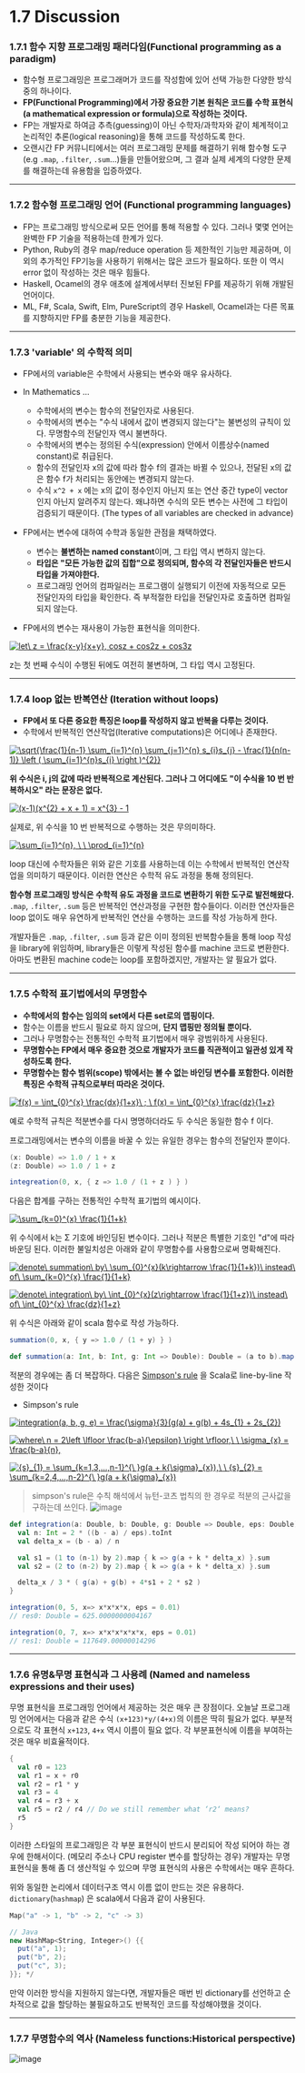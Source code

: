 # 1.7 Discussion

### 1.7.1 함수 지향 프로그래밍 패러다임(Functional programming as a paradigm)
- 함수형 프로그래밍은 프로그래머가 코드를 작성함에 있어 선택 가능한 다양한 방식 중의 하나이다.
- **FP(Functional Programming)에서 가장 중요한 기본 원칙은 코드를 수학 표현식(a mathematical expression or formula)으로 작성하는 것이다.**
- FP는 개발자로 하여금 추측(guessing)이 아닌 수학자/과학자와 같이 체계적이고 논리적인 추론(logical reasoning)을 통해 코드를 작성하도록 한다.
- 오랜시간 FP 커뮤니티에서는 여러 프로그래밍 문제를 해결하기 위해 함수형 도구(e.g `.map`, `.filter`, `.sum`...)들을 만들어왔으며, 그 결과 실제 세계의 다양한 문제를 해결하는데 유용함을 입증하였다. 

---

### 1.7.2 함수형 프로그래밍 언어 (Functional programming languages) 
- FP는 프로그래밍 방식으로써 모든 언어를 통해 적용할 수 있다. 그러나 몇몇 언어는 완벽한 FP 기술을 적용하는데 한계가 있다.
- Python, Ruby의 경우 map/reduce operation 등 제한적인 기능만 제공하며, 이외의 추가적인 FP기능을 사용하기 위해서는 많은 코드가 필요하다. 또한 이 역시 error 없이 작성하는 것은 매우 힘들다. 
- Haskell, Ocamel의 경우 애초에 설계에서부터 진보된 FP를 제공하기 위해 개발된 언어이다. 
- ML, F#, Scala, Swift, Elm, PureScript의 경우 Haskell, Ocamel과는 다른 목표를 지향하지만 FP를  충분한 기능을 제공한다.  

---

### 1.7.3 'variable' 의 수학적 의미 
- FP에서의 variable은 수학에서 사용되는 변수와 매우 유사하다. 

- In Mathematics ...
  - 수학에서의 변수는 함수의 전달인자로 사용된다. 
  - 수학에서의 변수는 "수식 내에서 값이 변경되지 않는다"는 불변성의 규칙이 있다. 무명함수의 전달인자 역시 불변하다.
  - 수학에서의 변수는 정의된 수식(expression) 안에서 이름상수(named constant)로 취급된다.
  - 함수의 전달인자 x의 값에 따라 함수 f의 결과는 바뀔 수 있으나, 전달된 x의 값은 함수 f가 처리되는 동안에는 변경되지 않는다.
  - 수식 ```x^2 + x``` 에는 x의 값이 정수인지 아닌지 또는 연산 중간 type이 vector 인지 아닌지 알려주지 않는다. 왜냐하면 수식의 모든 변수는 사전에 그 타입이 검증되기 때문이다. (The types of all variables are checked in advance)

- FP에서는 변수에 대하여 수학과 동일한 관점을 채택하였다.
    - 변수는 **불변하는 named constant**이며, 그 타입 역시 변하지 않는다. 
    - **타입은 "모든 가능한 값의 집합"으로 정의되며, 함수의 각 전달인자들은 반드시 타입을 가져야한다.**
    - 프로그래밍 언어의 컴파일러는 프로그램이 실행되기 이전에 자동적으로 모든 전달인자의 타입을 확인한다. 즉 부적절한 타입을 전달인자로 호출하면 컴파일되지 않는다.
- FP에서의 변수는 재사용이 가능한 표현식을 의미한다.

<a href="https://www.codecogs.com/eqnedit.php?latex=let\&space;z&space;=&space;\frac{x-y}{x&plus;y},&space;cosz&space;&plus;&space;cos2z&space;&plus;&space;cos3z" target="_blank"><img src="https://latex.codecogs.com/gif.latex?let\&space;z&space;=&space;\frac{x-y}{x&plus;y},&space;cosz&space;&plus;&space;cos2z&space;&plus;&space;cos3z" title="let\ z = \frac{x-y}{x+y}, cosz + cos2z + cos3z" /></a>
 
z는 첫 번째 수식이 수행된 뒤에도 여전히 불변하며, 그 타입 역시 고정된다. 

---

### 1.7.4 loop 없는 반복연산 (Iteration without loops)
- **FP에서 또 다른 중요한 특징은 loop를 작성하지 않고 반복을 다루는 것이다.**
- 수학에서 반복적인 연산작업(Iterative computations)은 어디에나 존재한다. 

<a href="https://www.codecogs.com/eqnedit.php?latex=\sqrt{\frac{1}{n-1}&space;\sum_{i=1}^{n}&space;\sum_{j=1}^{n}&space;s_{i}s_{j}&space;-&space;\frac{1}{n(n-1)}&space;\left&space;(&space;\sum_{i=1}^{n}s_{i}&space;\right&space;)^{2}}" target="_blank"><img src="https://latex.codecogs.com/gif.latex?\sqrt{\frac{1}{n-1}&space;\sum_{i=1}^{n}&space;\sum_{j=1}^{n}&space;s_{i}s_{j}&space;-&space;\frac{1}{n(n-1)}&space;\left&space;(&space;\sum_{i=1}^{n}s_{i}&space;\right&space;)^{2}}" title="\sqrt{\frac{1}{n-1} \sum_{i=1}^{n} \sum_{j=1}^{n} s_{i}s_{j} - \frac{1}{n(n-1)} \left ( \sum_{i=1}^{n}s_{i} \right )^{2}}" /></a>

**위 수식은 i, j의 값에 따라 반복적으로 계산된다. 그러나 그 어디에도 "이 수식을 10 번 반복하시오" 라는 문장은 없다.**

<a href="https://www.codecogs.com/eqnedit.php?latex=(x-1)(x^{2}&space;&plus;&space;x&space;&plus;&space;1)&space;=&space;x^{3}&space;-&space;1" target="_blank"><img src="https://latex.codecogs.com/gif.latex?(x-1)(x^{2}&space;&plus;&space;x&space;&plus;&space;1)&space;=&space;x^{3}&space;-&space;1" title="(x-1)(x^{2} + x + 1) = x^{3} - 1" /></a>

실제로, 위 수식을 10 번 반복적으로 수행하는 것은 무의미하다.

<a href="https://www.codecogs.com/eqnedit.php?latex=\sum_{i=1}^{n},&space;\&space;\&space;\prod_{i=1}^{n}" target="_blank"><img src="https://latex.codecogs.com/gif.latex?\sum_{i=1}^{n},&space;\&space;\&space;\prod_{i=1}^{n}" title="\sum_{i=1}^{n}, \ \ \prod_{i=1}^{n}" /></a>

loop 대신에 수학자들은 위와 같은 기호를 사용하는데 이는 수학에서 반복적인 연산작업을 의미하기 때문이다. 이러한 연산은 수학적 유도 과정을 통해 정의된다. 

**함수형 프로그래밍 방식은 수학적 유도 과정을 코드로 변환하기 위한 도구로 발전해왔다.** `.map`, `.filter`, `.sum` 등은 반복적인 연산과정을 구현한 함수들이다. 이러한 연산자들은 loop 없이도 매우 유연하게 반복적인 연산을 수행하는 코드를 작성 가능하게 한다. 

개발자들은 `.map`, `.filter`, `.sum` 등과 같은 이미 정의된 반복함수들을 통해 loop 작성을 library에 위임하며, library들은 이렇게 작성된 함수를 machine 코드로 변환한다. 아마도 변환된 machine code는 loop를 포함하겠지만, 개발자는 알 필요가 없다.

---

### 1.7.5 수학적 표기법에서의 무명함수
- **수학에서의 함수는 임의의 set에서 다른 set로의 맵핑이다.**
- 함수는 이름을 반드시 필요로 하지 않으며, **단지 맵핑만 정의될 뿐이다.**
- 그러나 무명함수는 전통적인 수학적 표기법에서 매우 광범위하게 사용된다.
- **무명함수는 FP에서 매우 중요한 것으로 개발자가 코드를 직관적이고 일관성 있게 작성하도록 한다.** 
- **무명함수는 함수 범위(scope) 밖에서는 볼 수 없는 바인딩 변수를 포함한다. 이러한 특징은 수학적 규칙으로부터 따라온 것이다.**

<a href="https://www.codecogs.com/eqnedit.php?latex=f(x)&space;=&space;\int_{0}^{x}&space;\frac{dx}{1&plus;x}\&space;;&space;\&space;f(x)&space;=&space;\int_{0}^{x}&space;\frac{dz}{1&plus;z}" target="_blank"><img src="https://latex.codecogs.com/gif.latex?f(x)&space;=&space;\int_{0}^{x}&space;\frac{dx}{1&plus;x}\&space;;&space;\&space;f(x)&space;=&space;\int_{0}^{x}&space;\frac{dz}{1&plus;z}" title="f(x) = \int_{0}^{x} \frac{dx}{1+x}\ ; \ f(x) = \int_{0}^{x} \frac{dz}{1+z}" /></a>

예로 수학적 규칙은 적분변수를 다시 명명하더라도 두 수식은 동일한 함수 f 이다. 

프로그래밍에서는 변수의 이름을 바꿀 수 있는 유일한 경우는 함수의 전달인자 뿐이다.
```scala
(x: Double) => 1.0 / 1 + x
(z: Double) => 1.0 / 1 + z

integreation(0, x, { z => 1.0 / (1 + z ) } )
```

다음은 합계를 구하는 전통적인 수학적 표기법의 예시이다.

<a href="https://www.codecogs.com/eqnedit.php?latex=\sum_{k=0}^{x}&space;\frac{1}{1&plus;k}" target="_blank"><img src="https://latex.codecogs.com/gif.latex?\sum_{k=0}^{x}&space;\frac{1}{1&plus;k}" title="\sum_{k=0}^{x} \frac{1}{1+k}" /></a>

위 수식에서 k는 Σ 기호에 바인딩된 변수이다. 그러나 적분은 특별한 기호인 "d"에 따라 바운딩 된다. 이러한 불일치성은 아래와 같이 무명함수를 사용함으로써 명확해진다.

<a href="https://www.codecogs.com/eqnedit.php?latex=denote\&space;summation\&space;by\&space;\sum_{0}^{x}(k\rightarrow&space;\frac{1}{1&plus;k})\&space;instead\&space;of\&space;\sum_{k=0}^{x}&space;\frac{1}{1&plus;k}" target="_blank"><img src="https://latex.codecogs.com/gif.latex?denote\&space;summation\&space;by\&space;\sum_{0}^{x}(k\rightarrow&space;\frac{1}{1&plus;k})\&space;instead\&space;of\&space;\sum_{k=0}^{x}&space;\frac{1}{1&plus;k}" title="denote\ summation\ by\ \sum_{0}^{x}(k\rightarrow \frac{1}{1+k})\ instead\ of\ \sum_{k=0}^{x} \frac{1}{1+k}" /></a>

<a href="https://www.codecogs.com/eqnedit.php?latex=denote\&space;integration\&space;by\&space;\int_{0}^{x}(z\rightarrow&space;\frac{1}{1&plus;z})\&space;instead\&space;of\&space;\int_{0}^{x}&space;\frac{dz}{1&plus;z}" target="_blank"><img src="https://latex.codecogs.com/gif.latex?denote\&space;integration\&space;by\&space;\int_{0}^{x}(z\rightarrow&space;\frac{1}{1&plus;z})\&space;instead\&space;of\&space;\int_{0}^{x}&space;\frac{dz}{1&plus;z}" title="denote\ integration\ by\ \int_{0}^{x}(z\rightarrow \frac{1}{1+z})\ instead\ of\ \int_{0}^{x} \frac{dz}{1+z}" /></a>

위 수식은 아래와 같이 scala 함수로 작성 가능하다. 
```scala
summation(0, x, { y => 1.0 / (1 + y) } )

def summation(a: Int, b: Int, g: Int => Double): Double = (a to b).map(g).sum
```

적분의 경우에는 좀 더 복잡하다. 다음은 [Simpson's rule](https://en.wikipedia.org/wiki/Simpson%27s_rule) 을 Scala로 line-by-line 작성한 것이다

- Simpson's rule

<a href="https://www.codecogs.com/eqnedit.php?latex=integration(a,&space;b,&space;g,&space;e)&space;=&space;\frac{\sigma}{3}(g(a)&space;&plus;&space;g(b)&space;&plus;&space;4s_{1}&space;&plus;&space;2s_{2})" target="_blank"><img src="https://latex.codecogs.com/gif.latex?integration(a,&space;b,&space;g,&space;e)&space;=&space;\frac{\sigma}{3}(g(a)&space;&plus;&space;g(b)&space;&plus;&space;4s_{1}&space;&plus;&space;2s_{2})" title="integration(a, b, g, e) = \frac{\sigma}{3}(g(a) + g(b) + 4s_{1} + 2s_{2})" /></a>

<a href="https://www.codecogs.com/eqnedit.php?latex=where\&space;n&space;=&space;2\left&space;\lfloor&space;\frac{b-a}{\epsilon}&space;\right&space;\rfloor,\&space;\&space;\sigma_{x}&space;=&space;\frac{b-a}{n}," target="_blank"><img src="https://latex.codecogs.com/gif.latex?where\&space;n&space;=&space;2\left&space;\lfloor&space;\frac{b-a}{\epsilon}&space;\right&space;\rfloor,\&space;\&space;\sigma_{x}&space;=&space;\frac{b-a}{n}," title="where\ n = 2\left \lfloor \frac{b-a}{\epsilon} \right \rfloor,\ \ \sigma_{x} = \frac{b-a}{n}," /></a>

<a href="https://www.codecogs.com/eqnedit.php?latex={s}_{1}&space;=&space;\sum_{k=1,3,...,n-1}^{\&space;}g(a&space;&plus;&space;k{\sigma}_{x}),\&space;\&space;{s}_{2}&space;=&space;\sum_{k=2,4,...,n-2}^{\&space;}g(a&space;&plus;&space;k{\sigma}_{x})" target="_blank"><img src="https://latex.codecogs.com/gif.latex?{s}_{1}&space;=&space;\sum_{k=1,3,...,n-1}^{\&space;}g(a&space;&plus;&space;k{\sigma}_{x}),\&space;\&space;{s}_{2}&space;=&space;\sum_{k=2,4,...,n-2}^{\&space;}g(a&space;&plus;&space;k{\sigma}_{x})" title="{s}_{1} = \sum_{k=1,3,...,n-1}^{\ }g(a + k{\sigma}_{x}),\ \ {s}_{2} = \sum_{k=2,4,...,n-2}^{\ }g(a + k{\sigma}_{x})" /></a>

> simpson's rule은 수칙 해석에서 뉴턴-코츠 법칙의 한 경우로 적분의 근사값을 구하는데 쓰인다.
![image](https://user-images.githubusercontent.com/13671946/72363361-15b37480-3738-11ea-8931-6b456a75b1b1.png)


```scala
def integration(a: Double, b: Double, g: Double => Double, eps: Double): Double = {
  val n: Int = 2 * ((b - a) / eps).toInt
  val delta_x = (b - a) / n

  val s1 = (1 to (n-1) by 2).map { k => g(a + k * delta_x) }.sum
  val s2 = (2 to (n-2) by 2).map { k => g(a + k * delta_x) }.sum

  delta_x / 3 * ( g(a) + g(b) + 4*s1 + 2 * s2 )
}

integration(0, 5, x=> x*x*x*x, eps = 0.01)
// res0: Double = 625.0000000004167

integration(0, 7, x=> x*x*x*x*x*x, eps = 0.01)
// res1: Double = 117649.00000014296
```

---

### 1.7.6 유명&무명 표현식과 그 사용례 (Named and nameless expressions and their uses)

무명 표현식을 프로그래밍 언어에서 제공하는 것은 매우 큰 장점이다. 오늘날 프로그래밍 언어에서는 다음과 같은 수식 `(x+123)*y/(4+x)`의 이름은 딱히 필요가 없다. 부분적으로도 각 표현식 `x+123`, `4+x` 역시 이름이 필요 없다. 각 부분표현식에 이름을 부여하는것은 매우 비효율적이다. 

```scala
{
  val r0 = 123
  val r1 = x + r0
  val r2 = r1 * y
  val r3 = 4
  val r4 = r3 + x
  val r5 = r2 / r4 // Do we still remember what ‘r2‘ means?
  r5
}
```

이러한 스타일의 프로그래밍은 각 부분 표현식이 반드시 분리되어 작성 되어야 하는 경우에 한해서이다. (메모리 주소나 CPU register 변수를 할당하는 경우) 
개발자는 무명 표현식을 통해 좀 더 생산적일 수 있으며 무명 표현식의 사용은 수학에서는 매우 흔하다.

위와 동일한 논리에서 데이터구조 역시 이름 없이 만드는 것은 유용하다. `dictionary`(`hashmap`) 은 scala에서 다음과 같이 사용된다.
```scala
Map("a" -> 1, "b" -> 2, "c" -> 3)

// Java
new HashMap<String, Integer>() {{
  put("a", 1);
  put("b", 2);
  put("c", 3);
}}; */
```
만약 이러한 방식을 지원하지 않는다면, 개발자들은 매번 빈 dictionary를 선언하고 순차적으로 값을 할당하는 불필요하고도 반복적인 코드를 작성해야했을 것이다. 

---

### 1.7.7 무명함수의 역사 (Nameless functions:Historical perspective)
![image](https://user-images.githubusercontent.com/13671946/72364679-4399b880-373a-11ea-8a2a-5b3293864ffb.png)




